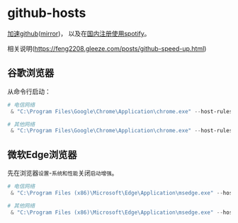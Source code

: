 # github-hosts
[加速github](https://github.com/feng2208/github-hosts)([mirror](https://gh.feng2208.gleeze.com/))，
以及在[国内注册使用spotify](https://feng2208.gleeze.com/posts/spotify.html)。

相关说明(https://feng2208.gleeze.com/posts/github-speed-up.html)

## 谷歌浏览器
从命令行启动：


```powershell
# 电信网络
 & "C:\Program Files\Google\Chrome\Application\chrome.exe" --host-rules="MAP github.com octocaptcha.com:443, MAP github.githubassets.com yelp.com:443, MAP *.githubusercontent.com yelp.com:443" --host-resolver-rules="MAP octocaptcha.com 20.27.177.113, MAP yelp.com 151.101.40.116"

```

```powershell
# 其他网络
 & "C:\Program Files\Google\Chrome\Application\chrome.exe" --host-rules="MAP github.com octocaptcha.com:443, MAP github.githubassets.com yelp.com:443, MAP *.githubusercontent.com yelp.com:443" --host-resolver-rules="MAP octocaptcha.com 20.27.177.113, MAP yelp.com 151.101.232.116"

```




## 微软Edge浏览器
先在浏览器`设置`-`系统和性能`关闭`启动增强`。

```powershell
# 电信网络
 & "C:\Program Files (x86)\Microsoft\Edge\Application\msedge.exe" --host-rules="MAP github.com octocaptcha.com:443, MAP github.githubassets.com yelp.com:443, MAP *.githubusercontent.com yelp.com:443" --host-resolver-rules="MAP octocaptcha.com 20.27.177.113, MAP yelp.com 151.101.40.116"

```

```powershell
# 其他网络
 & "C:\Program Files (x86)\Microsoft\Edge\Application\msedge.exe" --host-rules="MAP github.com octocaptcha.com:443, MAP github.githubassets.com yelp.com:443, MAP *.githubusercontent.com yelp.com:443" --host-resolver-rules="MAP octocaptcha.com 20.27.177.113, MAP yelp.com 151.101.232.116"

```
